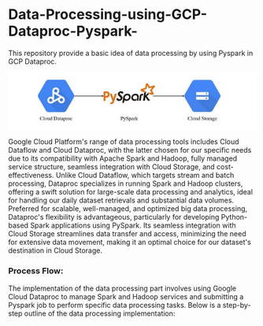 # Data-Processing-using-GCP-Dataproc-Pyspark-
This repository provide a basic idea of data processing by using Pyspark in GCP Dataproc.

![Updated Image](https://github.com/sokqi918/Data-Processing-using-GCP-Dataproc-Pyspark-/blob/main/Photo/Screenshot%202024-02-04%20020140.jpg)

Google Cloud Platform's range of data processing tools includes Cloud Dataflow and Cloud Dataproc, with the latter chosen for our specific needs due to its compatibility with Apache Spark and Hadoop, fully managed service structure, seamless integration with Cloud Storage, and cost-effectiveness. Unlike Cloud Dataflow, which targets stream and batch processing, Dataproc specializes in running Spark and Hadoop clusters, offering a swift solution for large-scale data processing and analytics, ideal for handling our daily dataset retrievals and substantial data volumes. Preferred for scalable, well-managed, and optimized big data processing, Dataproc's flexibility is advantageous, particularly for developing Python-based Spark applications using PySpark. Its seamless integration with Cloud Storage streamlines data transfer and access, minimizing the need for extensive data movement, making it an optimal choice for our dataset's destination in Cloud Storage.

### Process Flow: 
The implementation of the data processing part involves using Google Cloud Dataproc to manage Spark and Hadoop services and submitting a Pyspark job to perform specific data processing tasks. Below is a step-by-step outline of the data processing implementation: 
